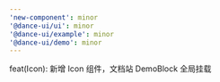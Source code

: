 ```yaml
---
'new-component': minor
'@dance-ui/ui': minor
'@dance-ui/example': minor
'@dance-ui/demo': minor
---
```


feat(Icon): 新增 Icon 组件，文档站 DemoBlock 全局挂载
